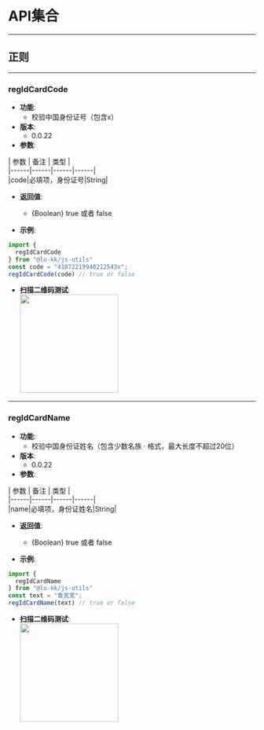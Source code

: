 # API集合
***
## 正则 

***
### regIdCardCode 

* **功能**:
  * 校验中国身份证号（包含x） 
* **版本**:
  * 0.0.22 
* **参数**:

| 参数 | 备注 | 类型 |  
|------|------|------|------|  
|code|必填项，身份证号|String|

* **返回值**:
  * {Boolean} true 或者 false 

* **示例**:

```javascript
import {
  regIdCardCode
} from "@lu-kk/js-utils"
const code = "41072219940212543x";
regIdCardCode(code) // true or false
```

* **扫描二维码测试**:  
<img width="200px" height="200px" src="https://api.qrserver.com/v1/create-qr-code/?data=https%3A%2F%2Fjintingyo.com%2Fh5%2Fjs-utils-test-page%3FsdkId%3DregIdCardCode%20"></img>

***
### regIdCardName 

* **功能**:
  * 校验中国身份证姓名（包含少数名族 · 格式，最大长度不超过20位） 
* **版本**:
  * 0.0.22 
* **参数**:

| 参数 | 备注 | 类型 |  
|------|------|------|------|  
|name|必填项，身份证姓名|String|

* **返回值**:
  * {Boolean} true 或者 false 

* **示例**:

```javascript
import {
  regIdCardName
} from "@lu-kk/js-utils"
const text = "鲁宽宽";
regIdCardName(text) // true or false
```

* **扫描二维码测试**:  
<img width="200px" height="200px" src="https://api.qrserver.com/v1/create-qr-code/?data=https%3A%2F%2Fjintingyo.com%2Fh5%2Fjs-utils-test-page%3FsdkId%3DregIdCardName%20"></img>

